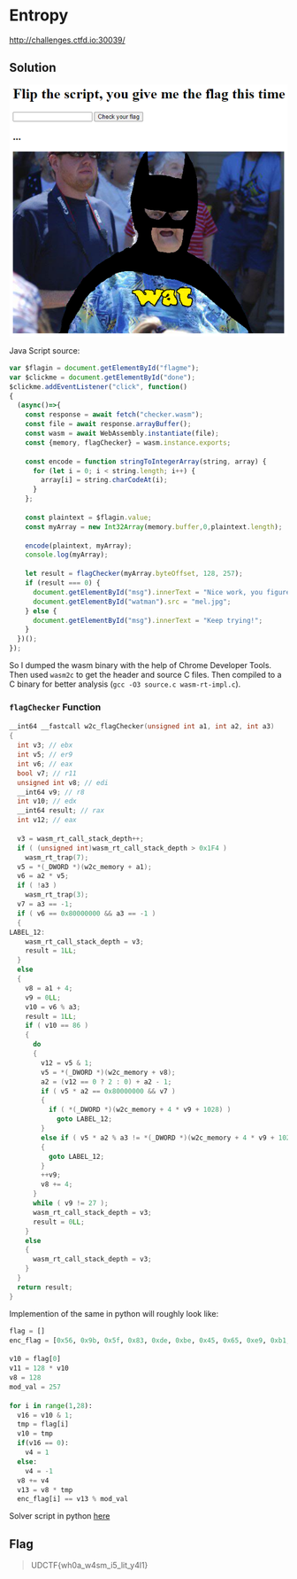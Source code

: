 # Entropy

http://challenges.ctfd.io:30039/

## Solution

<p align="center"><img src="site.png"></p>

Java Script source:
```javascript
var $flagin = document.getElementById("flagme");
var $clickme = document.getElementById("done");
$clickme.addEventListener("click", function()
{
  (async()=>{
    const response = await fetch("checker.wasm");
    const file = await response.arrayBuffer();
    const wasm = await WebAssembly.instantiate(file);
    const {memory, flagChecker} = wasm.instance.exports;

    const encode = function stringToIntegerArray(string, array) {
      for (let i = 0; i < string.length; i++) {
        array[i] = string.charCodeAt(i);
      }
    };

    const plaintext = $flagin.value;
    const myArray = new Int32Array(memory.buffer,0,plaintext.length);

    encode(plaintext, myArray);
    console.log(myArray);

    let result = flagChecker(myArray.byteOffset, 128, 257);
    if (result === 0) {
      document.getElementById("msg").innerText = "Nice work, you figured out the flag!";
      document.getElementById("watman").src = "mel.jpg";
    } else {
      document.getElementById("msg").innerText = "Keep trying!";
    }
  })();
});
```
So I dumped the wasm binary with the help of Chrome Developer Tools. Then used `wasm2c` to get the header and source C files. Then compiled to a C binary for better analysis (`gcc -O3 source.c wasm-rt-impl.c`).

### `flagChecker` Function
```c
__int64 __fastcall w2c_flagChecker(unsigned int a1, int a2, int a3)
{
  int v3; // ebx
  int v5; // er9
  int v6; // eax
  bool v7; // r11
  unsigned int v8; // edi
  __int64 v9; // r8
  int v10; // edx
  __int64 result; // rax
  int v12; // eax

  v3 = wasm_rt_call_stack_depth++;
  if ( (unsigned int)wasm_rt_call_stack_depth > 0x1F4 )
    wasm_rt_trap(7);
  v5 = *(_DWORD *)(w2c_memory + a1);
  v6 = a2 * v5;
  if ( !a3 )
    wasm_rt_trap(3);
  v7 = a3 == -1;
  if ( v6 == 0x80000000 && a3 == -1 )
  {
LABEL_12:
    wasm_rt_call_stack_depth = v3;
    result = 1LL;
  }
  else
  {
    v8 = a1 + 4;
    v9 = 0LL;
    v10 = v6 % a3;
    result = 1LL;
    if ( v10 == 86 )
    {
      do
      {
        v12 = v5 & 1;
        v5 = *(_DWORD *)(w2c_memory + v8);
        a2 = (v12 == 0 ? 2 : 0) + a2 - 1;
        if ( v5 * a2 == 0x80000000 && v7 )
        {
          if ( *(_DWORD *)(w2c_memory + 4 * v9 + 1028) )
            goto LABEL_12;
        }
        else if ( v5 * a2 % a3 != *(_DWORD *)(w2c_memory + 4 * v9 + 1028) )
        {
          goto LABEL_12;
        }
        ++v9;
        v8 += 4;
      }
      while ( v9 != 27 );
      wasm_rt_call_stack_depth = v3;
      result = 0LL;
    }
    else
    {
      wasm_rt_call_stack_depth = v3;
    }
  }
  return result;
}
```
Implemention of the same in python will roughly look like:
```py
flag = []
enc_flag = [0x56, 0x9b, 0x5f, 0x83, 0xde, 0xbe, 0x45, 0x65, 0xe9, 0xb1, 0x51, 0xcf, 0x7f, 0xd5, 0x71, 0x35, 0xaa, 0x5e, 0x19, 0xda, 0xd9, 0x9e, 0x19, 0xf9, 0x48, 0xda, 0x43, 0xdb]

v10 = flag[0]
v11 = 128 * v10
v8 = 128
mod_val = 257

for i in range(1,28):
  v16 = v10 & 1;
  tmp = flag[i]
  v10 = tmp
  if(v16 == 0):
    v4 = 1
  else:
    v4 = -1
  v8 += v4
  v13 = v8 * tmp
  enc_flag[i] == v13 % mod_val
```

Solver script in python [here](./solve.py)

## Flag
> UDCTF{wh0a_w4sm_i5_lit_y4l1}